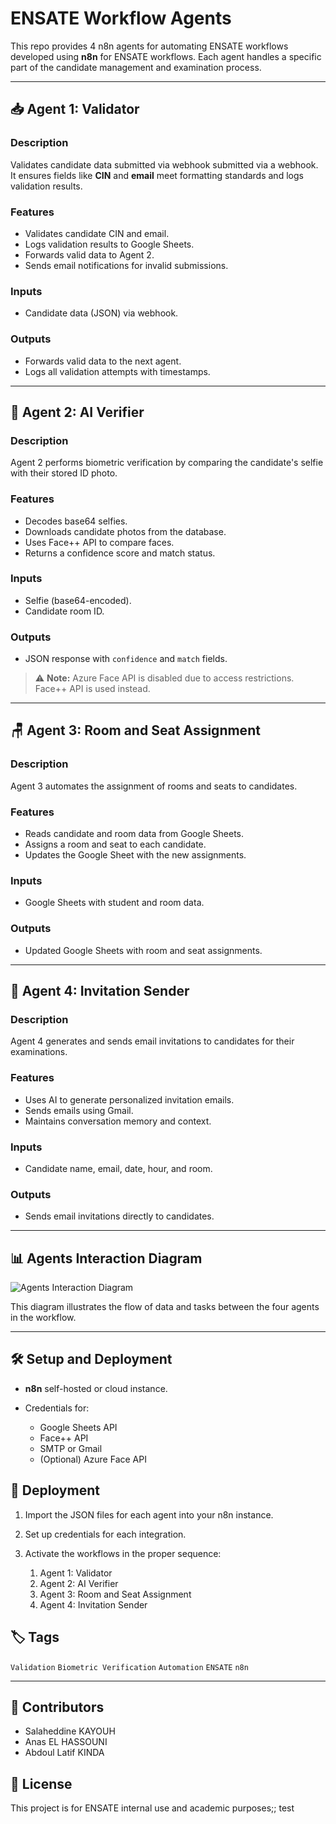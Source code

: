 # ENSATE Workflow Agents

This repo provides 4 n8n agents for automating ENSATE workflows developed using **n8n** for ENSATE workflows. Each agent handles a specific part of the candidate management and examination process.

---

## 📥 Agent 1: Validator

### Description

Validates candidate data submitted via webhook submitted via a webhook. It ensures fields like **CIN** and **email** meet formatting standards and logs validation results.

### Features

* Validates candidate CIN and email.
* Logs validation results to Google Sheets.
* Forwards valid data to Agent 2.
* Sends email notifications for invalid submissions.

### Inputs

* Candidate data (JSON) via webhook.

### Outputs

* Forwards valid data to the next agent.
* Logs all validation attempts with timestamps.

---

## 🧠 Agent 2: AI Verifier

### Description

Agent 2 performs biometric verification by comparing the candidate's selfie with their stored ID photo.

### Features

* Decodes base64 selfies.
* Downloads candidate photos from the database.
* Uses Face++ API to compare faces.
* Returns a confidence score and match status.

### Inputs

* Selfie (base64-encoded).
* Candidate room ID.

### Outputs

* JSON response with `confidence` and `match` fields.

> ⚠ **Note:** Azure Face API is disabled due to access restrictions. Face++ API is used instead.

---

## 🪑 Agent 3: Room and Seat Assignment

### Description

Agent 3 automates the assignment of rooms and seats to candidates.

### Features

* Reads candidate and room data from Google Sheets.
* Assigns a room and seat to each candidate.
* Updates the Google Sheet with the new assignments.

### Inputs

* Google Sheets with student and room data.

### Outputs

* Updated Google Sheets with room and seat assignments.

---

## 📧 Agent 4: Invitation Sender

### Description

Agent 4 generates and sends email invitations to candidates for their examinations.

### Features

* Uses AI to generate personalized invitation emails.
* Sends emails using Gmail.
* Maintains conversation memory and context.

### Inputs

* Candidate name, email, date, hour, and room.

### Outputs

* Sends email invitations directly to candidates.

---

## 📊 Agents Interaction Diagram

![Agents Interaction Diagram](A_flowchart_diagram_illustrates_four_interconnecte.png)

This diagram illustrates the flow of data and tasks between the four agents in the workflow.

---

## 🛠 Setup and Deployment

* **n8n** self-hosted or cloud instance.
* Credentials for:

  * Google Sheets API
  * Face++ API
  * SMTP or Gmail
  * (Optional) Azure Face API

## 🚀 Deployment

1. Import the JSON files for each agent into your n8n instance.
2. Set up credentials for each integration.
3. Activate the workflows in the proper sequence:

   1. Agent 1: Validator
   2. Agent 2: AI Verifier
   3. Agent 3: Room and Seat Assignment
   4. Agent 4: Invitation Sender

## 🏷 Tags

`Validation` `Biometric Verification` `Automation` `ENSATE` `n8n`

---

## 👥 Contributors

* Salaheddine KAYOUH
* Anas EL HASSOUNI
* Abdoul Latif KINDA

## 📄 License

This project is for ENSATE internal use and academic purposes;;
 test
